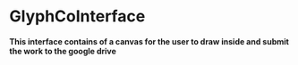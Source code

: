# GlyphCoInterface
#### This interface contains of a canvas for the user to draw inside and submit the work to the google drive


